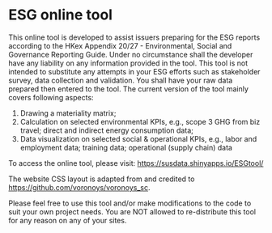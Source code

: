 # ESG online tool 

This online tool is developed to assist issuers preparing for the ESG reports according to the HKex Appendix 20/27 - Environmental, Social and Governance Reporting Guide. Under no circumstance shall the developer have any liability on any information provided in the tool. This tool is not intended to substitute any attempts in your ESG efforts such as stakeholder survey, data collection and validation. You shall have your raw data prepared then entered to the tool. The current version of the tool mainly covers following aspects:

1. Drawing a materiality matrix;
2. Calculation on selected environmental KPIs, e.g., scope 3 GHG from biz travel; direct and indirect energy consumption data;
3. Data visualization on selected social & operational KPIs, e.g., labor and employment data; training data; operational (supply chain) data

To access the online tool, please visit: https://susdata.shinyapps.io/ESGtool/

The website CSS layout is adapted from and credited to https://github.com/voronoys/voronoys_sc. 

Please feel free to use this tool and/or make modifications to the code to suit your own project needs. You are NOT allowed to re-distribute this tool for any reason on any of your sites.
